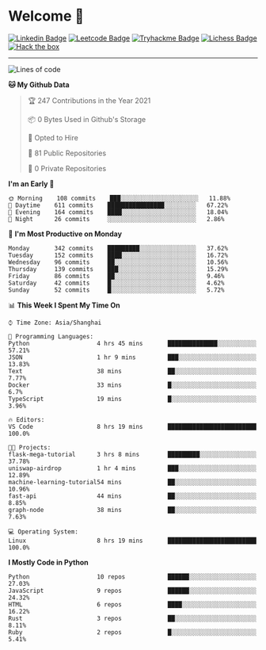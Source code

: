 # Welcome 👋

[![Linkedin Badge](https://img.shields.io/badge/-PedroTorres-blue?style=flat-square&logo=Linkedin&logoColor=white&link=https://www.linkedin.com/in/PedroTorres/)](https://www.linkedin.com/in/pedro-torres-cruz/)
[![Leetcode Badge](https://img.shields.io/badge/profile-leetcode-green)](https://leetcode.com/corfucinas/)
[![Tryhackme Badge](https://img.shields.io/badge/profile-tryhackme-blue)](https://tryhackme.com/p/Corfucinas/)
[![Lichess Badge](https://img.shields.io/badge/challenge_me-lichess-yellow)](https://lichess.org/@/Corfucinas)
[![Hack the box](https://img.shields.io/badge/hack_the_box-profile-red)](https://www.hackthebox.eu/profile/375826)

---

<!--START_SECTION:waka-->
![Lines of code](https://img.shields.io/badge/From%20Hello%20World%20I%27ve%20Written-1.4%20million%20lines%20of%20code-blue)

**🐱 My Github Data** 

> 🏆 247 Contributions in the Year 2021
 > 
> 📦 0 Bytes Used in Github's Storage 
 > 
> 💼 Opted to Hire
 > 
> 📜 81 Public Repositories 
 > 
> 🔑 0 Private Repositories  
 > 
**I'm an Early 🐤** 

```text
🌞 Morning    108 commits    ███░░░░░░░░░░░░░░░░░░░░░░   11.88% 
🌆 Daytime    611 commits    ████████████████░░░░░░░░░   67.22% 
🌃 Evening    164 commits    ████░░░░░░░░░░░░░░░░░░░░░   18.04% 
🌙 Night      26 commits     ░░░░░░░░░░░░░░░░░░░░░░░░░   2.86%

```
📅 **I'm Most Productive on Monday** 

```text
Monday       342 commits    █████████░░░░░░░░░░░░░░░░   37.62% 
Tuesday      152 commits    ████░░░░░░░░░░░░░░░░░░░░░   16.72% 
Wednesday    96 commits     ██░░░░░░░░░░░░░░░░░░░░░░░   10.56% 
Thursday     139 commits    ███░░░░░░░░░░░░░░░░░░░░░░   15.29% 
Friday       86 commits     ██░░░░░░░░░░░░░░░░░░░░░░░   9.46% 
Saturday     42 commits     █░░░░░░░░░░░░░░░░░░░░░░░░   4.62% 
Sunday       52 commits     █░░░░░░░░░░░░░░░░░░░░░░░░   5.72%

```


📊 **This Week I Spent My Time On** 

```text
⌚︎ Time Zone: Asia/Shanghai

💬 Programming Languages: 
Python                   4 hrs 45 mins       ██████████████░░░░░░░░░░░   57.21% 
JSON                     1 hr 9 mins         ███░░░░░░░░░░░░░░░░░░░░░░   13.83% 
Text                     38 mins             ██░░░░░░░░░░░░░░░░░░░░░░░   7.77% 
Docker                   33 mins             █░░░░░░░░░░░░░░░░░░░░░░░░   6.7% 
TypeScript               19 mins             █░░░░░░░░░░░░░░░░░░░░░░░░   3.96%

🔥 Editors: 
VS Code                  8 hrs 19 mins       █████████████████████████   100.0%

🐱‍💻 Projects: 
flask-mega-tutorial      3 hrs 8 mins        █████████░░░░░░░░░░░░░░░░   37.78% 
uniswap-airdrop          1 hr 4 mins         ███░░░░░░░░░░░░░░░░░░░░░░   12.89% 
machine-learning-tutorial54 mins             ██░░░░░░░░░░░░░░░░░░░░░░░   10.96% 
fast-api                 44 mins             ██░░░░░░░░░░░░░░░░░░░░░░░   8.85% 
graph-node               38 mins             ██░░░░░░░░░░░░░░░░░░░░░░░   7.63%

💻 Operating System: 
Linux                    8 hrs 19 mins       █████████████████████████   100.0%

```

**I Mostly Code in Python** 

```text
Python                   10 repos            ██████░░░░░░░░░░░░░░░░░░░   27.03% 
JavaScript               9 repos             ██████░░░░░░░░░░░░░░░░░░░   24.32% 
HTML                     6 repos             ████░░░░░░░░░░░░░░░░░░░░░   16.22% 
Rust                     3 repos             ██░░░░░░░░░░░░░░░░░░░░░░░   8.11% 
Ruby                     2 repos             █░░░░░░░░░░░░░░░░░░░░░░░░   5.41%

```



<!--END_SECTION:waka-->
